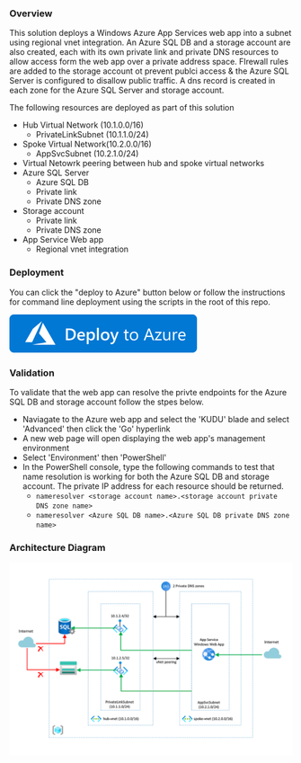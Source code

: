 ### Overview

This solution deploys a Windows Azure App Services web app into a subnet using regional vnet integration. An Azure SQL DB and a storage account are also created, each with its own private link and private DNS resources to allow access form the web app over a private address space. FIrewall rules are added to the storage account ot prevent publci access & the Azure SQL Server is configured to disallow public traffic. A dns record is created in each zone for the Azure SQL Server and storage account.

The following resources are deployed as part of this solution

- Hub Virtual Network (10.1.0.0/16)
  - PrivateLinkSubnet (10.1.1.0/24)
- Spoke Virtual Network(10.2.0.0/16)
  - AppSvcSubnet (10.2.1.0/24)
- Virtual Netowrk peering between hub and spoke virtual networks
- Azure SQL Server
  - Azure SQL DB
  - Private link
  - Private DNS zone
- Storage account
  - Private link
  - Private DNS zone
- App Service Web app
  - Regional vnet integration

### Deployment

You can click the "deploy to Azure" button below or follow the instructions for command line deployment using the scripts in the root of this repo.

  [![Deploy To Azure](https://raw.githubusercontent.com/Azure/azure-quickstart-templates/master/1-CONTRIBUTION-GUIDE/images/deploytoazure.svg?sanitize=true)](https://portal.azure.com/#create/Microsoft.Template/uri/https%3A%2F%2Fraw.githubusercontentcom%2FAzure%2Fazure-quickstart-templates%2Fmaster%2F301-web-app-regional-vnet-private-endpoint-sql-storage%2Fazuredeploy.json)

### Validation

To validate that the web app can resolve the privte endpoints for the Azure SQL DB and storage account follow the stpes below. 
- Naviagate to the Azure web app and select the 'KUDU' blade and select 'Advanced' then click the 'Go' hyperlink
- A new web page will open displaying the web app's management environment
- Select 'Environment' then 'PowerShell'
- In the PowerShell console, type the following commands to test that name resolution is working for both the Azure SQL DB and storage account. The private IP address for each resource should be returned.
  - `nameresolver <storage account name>.<storage account private DNS zone name>`
  - `nameresolver <Azure SQL DB name>.<Azure SQL DB private DNS zone name>`

### Architecture Diagram

![Architecture diagram](./images/solution-architecture.png "Solution Architecture")

